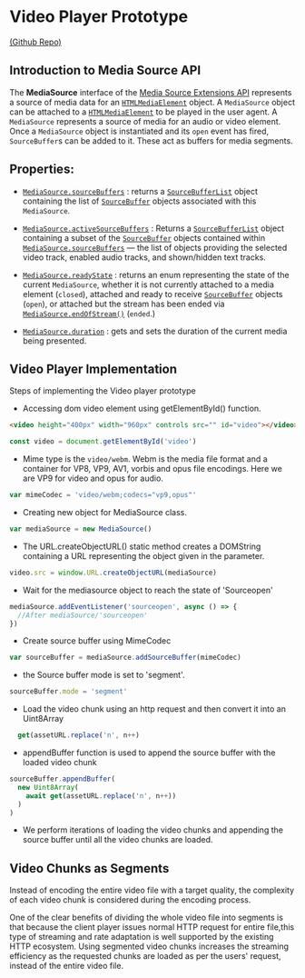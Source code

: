 # Video Player Prototype

[(Github Repo)](https://github.com/rishavbhowmik/video_system_player_exp1)

## Introduction to Media Source API

The **MediaSource** interface of the [Media Source Extensions API](https://developer.mozilla.org/en-US/docs/Web/API/Media_Source_Extensions_API) represents a source of media data for an [`HTMLMediaElement`](https://developer.mozilla.org/en-US/docs/Web/API/HTMLMediaElement) object.
A `MediaSource` object can be attached to a [`HTMLMediaElement`](https://developer.mozilla.org/en-US/docs/Web/API/HTMLMediaElement) to be played in the user agent. 
A `MediaSource` represents a source of media for an audio or video element. Once a `MediaSource` object is instantiated and its `open` event has fired, `SourceBuffer`s can be added to it. These act as buffers for media segments.
## Properties:

- [`MediaSource.sourceBuffers`](https://developer.mozilla.org/en-US/docs/Web/API/MediaSource/sourceBuffers) : returns a [`SourceBufferList`](https://developer.mozilla.org/en-US/docs/Web/API/SourceBufferList) object containing the list of [`SourceBuffer`](https://developer.mozilla.org/en-US/docs/Web/API/SourceBuffer) objects associated with this `MediaSource`.

- [`MediaSource.activeSourceBuffers`](https://developer.mozilla.org/en-US/docs/Web/API/MediaSource/activeSourceBuffers) : Returns a [`SourceBufferList`](https://developer.mozilla.org/en-US/docs/Web/API/SourceBufferList) object containing a subset of the [`SourceBuffer`](https://developer.mozilla.org/en-US/docs/Web/API/SourceBuffer) objects contained within [`MediaSource.sourceBuffers`](https://developer.mozilla.org/en-US/docs/Web/API/MediaSource/sourceBuffers) — the list of objects providing the selected video track, enabled audio tracks, and shown/hidden text tracks.

- [`MediaSource.readyState`](https://developer.mozilla.org/en-US/docs/Web/API/MediaSource/readyState)  : returns an enum representing the state of the current  `MediaSource`, whether it is not currently attached to a media element (`closed`), attached and ready to receive  [`SourceBuffer`](https://developer.mozilla.org/en-US/docs/Web/API/SourceBuffer)  objects (`open`), or attached but the stream has been ended via  [`MediaSource.endOfStream()`](https://developer.mozilla.org/en-US/docs/Web/API/MediaSource/endOfStream)  (`ended`.)
- [`MediaSource.duration`](https://developer.mozilla.org/en-US/docs/Web/API/MediaSource/duration) : gets and sets the duration of the current media being presented.


## Video Player Implementation

Steps of implementing the Video player prototype

- Accessing dom video element using getElementById() function.

```html
<video height="400px" width="960px" controls src="" id="video"></video>
```

```js
const video = document.getElementById('video')
```

- Mime type is the `video/webm`. Webm is the media file format and a container for VP8, VP9, AV1, vorbis and opus file encodings. Here we are VP9 for video and opus for audio.

```js
var mimeCodec = 'video/webm;codecs="vp9,opus"'
```

- Creating new object for MediaSource class. 

```js
var mediaSource = new MediaSource()
```

- The URL.createObjectURL() static method creates a DOMString containing a URL representing the object given in the parameter. 

```js
video.src = window.URL.createObjectURL(mediaSource)
```

- Wait for the mediasource object to reach the state of 'Sourceopen'

```js
mediaSource.addEventListener('sourceopen', async () => {
  //After mediaSource/'sourceopen'
})
```

- Create source buffer using MimeCodec 

```js
var sourceBuffer = mediaSource.addSourceBuffer(mimeCodec)
```

- the Source buffer mode is set to 'segment'.

```js
sourceBuffer.mode = 'segment'
```

- Load the video chunk using an http request and then convert it into an Uint8Array

```js
  get(assetURL.replace('n', n++)
```

- appendBuffer function is used to append the source buffer with the loaded video chunk

```js
sourceBuffer.appendBuffer(
  new Uint8Array(
    await get(assetURL.replace('n', n++))
  )
)
```

- We perform iterations of loading the video chunks and appending the source buffer until all the video chunks are loaded.


## Video Chunks as Segments

Instead of encoding the entire video file with a target quality, the complexity of each video chunk is considered during the encoding process.

One of the clear benefits of dividing the whole video file into segments is that because the client player issues normal HTTP request for entire file,this type of streaming and rate adaptation is well supported by the existing HTTP ecosystem. Using segmented video chunks increases the streaming efficiency as the requested chunks are loaded as per the users' request, instead of the entire video file. 
